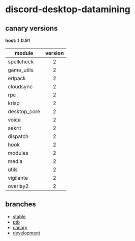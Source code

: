 # discord-desktop-datamining

## canary versions

**host: 1.0.91**

| module | version |
| ------ | :-----: |
| spellcheck | 2 |
| game_utils | 2 |
| erlpack | 2 |
| cloudsync | 2 |
| rpc | 2 |
| krisp | 2 |
| desktop_core | 2 |
| voice | 2 |
| sekrit | 2 |
| dispatch | 2 |
| hook | 2 |
| modules | 2 |
| media | 2 |
| utils | 2 |
| vigilante | 2 |
| overlay2 | 2 |

## branches

- [stable](https://github.com/OpenAsar/discord-desktop-datamining/tree/stable)
- [ptb](https://github.com/OpenAsar/discord-desktop-datamining/tree/ptb)
- [canary](https://github.com/OpenAsar/discord-desktop-datamining/tree/canary)
- [development](https://github.com/OpenAsar/discord-desktop-datamining/tree/development)